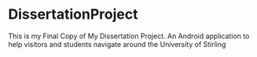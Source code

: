 # DissertationProject
This is my Final Copy of My Dissertation Project. An Android application to help visitors and students navigate around the University of Stirling
